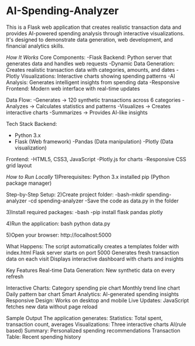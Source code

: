 # AI-Spending-Analyzer
This is a Flask web application that creates realistic transaction data and provides AI-powered spending analysis through interactive visualizations. It's designed to demonstrate data generation, web development, and financial analytics skills.





*How It Works*
Core Components:
-Flask Backend: Python server that generates data and handles web requests
-Dynamic Data Generation: Creates realistic transaction data with categories, amounts, and dates
-Plotly Visualizations: Interactive charts showing spending patterns
-AI Analysis: Generates intelligent insights from spending data
-Responsive Frontend: Modern web interface with real-time updates

Data Flow:
-Generates → 120 synthetic transactions across 6 categories
-Analyzes → Calculates statistics and patterns
-Visualizes → Creates interactive charts
-Summarizes → Provides AI-like insights

Tech Stack
Backend:
- Python 3.x
- Flask (Web framework)
-Pandas (Data manipulation)
-Plotly (Data visualization)

Frontend:
-HTML5, CSS3, JavaScript
-Plotly.js for charts
-Responsive CSS grid layout





*How to Run Locally*
1)Prerequisites:
Python 3.x installed
pip (Python package manager)

Step-by-Step Setup:
2)Create project folder:
-bash-mkdir spending-analyzer
-cd spending-analyzer
-Save the code as data.py in the folder

3)Install required packages:
-bash
-pip install flask pandas plotly

4)Run the application:
bash
python data.py

5)Open your browser:
http://localhost:5000

What Happens:
The script automatically creates a templates folder with index.html
Flask server starts on port 5000
Generates fresh transaction data on each visit
Displays interactive dashboard with charts and insights

Key Features
Real-time Data Generation: New synthetic data on every refresh

Interactive Charts:
Category spending pie chart
Monthly trend line chart
Daily pattern bar chart
Smart Analytics: AI-generated spending insights
Responsive Design: Works on desktop and mobile
Live Updates: JavaScript fetches new data without page reload

Sample Output
The application generates:
Statistics: Total spent, transaction count, averages
Visualizations: Three interactive charts
AI(rule based) Summary: Personalized spending recommendations
Transaction Table: Recent spending history










